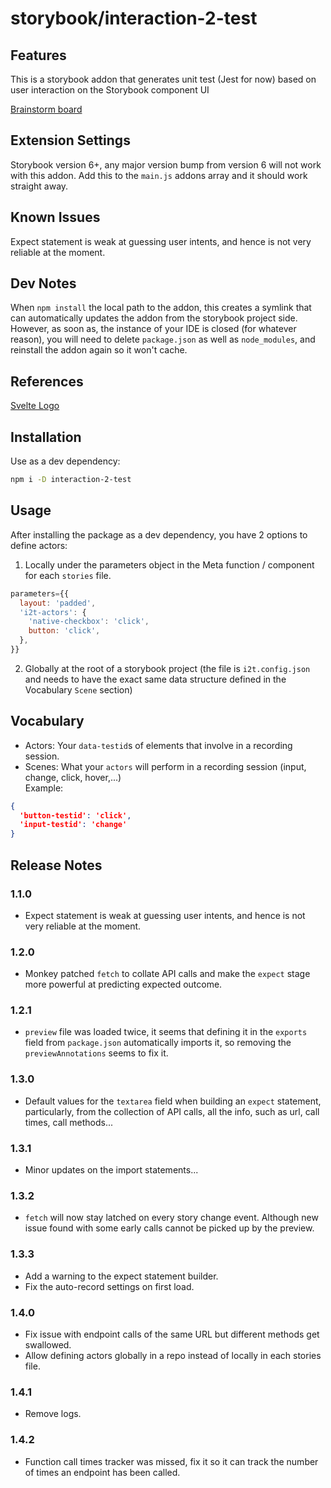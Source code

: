 # storybook/interaction-2-test

## Features

This is a storybook addon that generates unit test (Jest for now) based on user interaction on the Storybook component UI

[Brainstorm board](https://www.figma.com/board/2JFn9j3ux6397OT5DRUOjF/Interaction-2-Test-Brainstorming-board?node-id=0-1&p=f&t=YIrYEEgcgPWMtcP0-0)
<br /><sup></sup>

## Extension Settings
Storybook version 6+, any major version bump from version 6 will not work with this addon.
Add this to the `main.js` addons array and it should work straight away.

## Known Issues
Expect statement is weak at guessing user intents, and hence is not very reliable at the moment.

## Dev Notes
When `npm install` the local path to the addon, this creates a symlink that can automatically updates the addon from the storybook project side. However, as soon as, the instance of your IDE is closed (for whatever reason), you will need to delete `package.json` as well as `node_modules`, and reinstall the addon again so it won't cache.

## References
[Svelte Logo](https://en.m.wikipedia.org/wiki/File:Svelte_Logo.svg)

## Installation

Use as a dev dependency:

```sh
npm i -D interaction-2-test
```

## Usage
After installing the package as a dev dependency, you have 2 options to define actors:
1. Locally under the parameters object in the Meta function / component for each `stories` file.
```js
parameters={{
  layout: 'padded',
  'i2t-actors': {
    'native-checkbox': 'click',
    button: 'click',
  },
}}
```
2. Globally at the root of a storybook project (the file is `i2t.config.json` and needs to have the exact same data structure defined in the Vocabulary `Scene` section)

## Vocabulary
- Actors: Your `data-testid`s of elements that involve in a recording session.
- Scenes: What your `actors` will perform in a recording session (input, change, click, hover,...)<br />
Example:
```json
{
  'button-testid': 'click',
  'input-testid': 'change'
}
```

## Release Notes
### 1.1.0
- Expect statement is weak at guessing user intents, and hence is not very reliable at the moment.
### 1.2.0
- Monkey patched `fetch` to collate API calls and make the `expect` stage more powerful at predicting expected outcome.
### 1.2.1
- `preview` file was loaded twice, it seems that defining it in the `exports` field from `package.json` automatically imports it, so removing the `previewAnnotations` seems to fix it.
### 1.3.0
- Default values for the `textarea` field when building an `expect` statement, particularly, from the collection of API calls, all the info, such as url, call times, call methods...
### 1.3.1
- Minor updates on the import statements...
### 1.3.2
- `fetch` will now stay latched on every story change event. Although new issue found with some early calls cannot be picked up by the preview.
### 1.3.3
- Add a warning to the expect statement builder.
- Fix the auto-record settings on first load.
### 1.4.0
- Fix issue with endpoint calls of the same URL but different methods get swallowed.
- Allow defining actors globally in a repo instead of locally in each stories file.
### 1.4.1
- Remove logs.
### 1.4.2
- Function call times tracker was missed, fix it so it can track the number of times an endpoint has been called.
